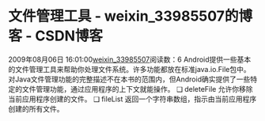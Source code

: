 # 文件管理工具 - weixin_33985507的博客 - CSDN博客
2009年08月06日 16:01:00[weixin_33985507](https://me.csdn.net/weixin_33985507)阅读数：6
Android提供一些基本的文件管理工具来帮助你处理文件系统。许多功能都放在标准java.io.File包中。
对Java文件管理功能的完整描述不在本书的范围内，但Android确实提供了一些特定的文件管理功能，通过应用程序的上下文就能操作。
❑ deleteFile
允许你移除当前应用程序创建的文件。
❑ fileList
返回一个字符串数组，指示由当前应用程序创建的所有文件。
